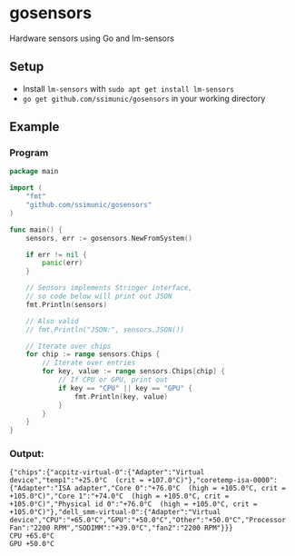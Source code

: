 # gosensors

Hardware sensors using Go and lm-sensors

## Setup
* Install `lm-sensors` with `sudo apt get install lm-sensors`
* `go get github.com/ssimunic/gosensors` in your working directory

## Example

### Program

```go
package main

import (
	"fmt"
	"github.com/ssimunic/gosensors"
)

func main() {
	sensors, err := gosensors.NewFromSystem()

	if err != nil {
		panic(err)
	}

	// Sensors implements Stringer interface,
	// so code below will print out JSON
	fmt.Println(sensors)

	// Also valid
	// fmt.Println("JSON:", sensors.JSON())

	// Iterate over chips
	for chip := range sensors.Chips {
		// Iterate over entries
		for key, value := range sensors.Chips[chip] {
			// If CPU or GPU, print out
			if key == "CPU" || key == "GPU" {
				fmt.Println(key, value)
			}
		}
	}
}
```

### Output:
```
{"chips":{"acpitz-virtual-0":{"Adapter":"Virtual device","temp1":"+25.0°C  (crit = +107.0°C)"},"coretemp-isa-0000":{"Adapter":"ISA adapter","Core 0":"+76.0°C  (high = +105.0°C, crit = +105.0°C)","Core 1":"+74.0°C  (high = +105.0°C, crit = +105.0°C)","Physical id 0":"+76.0°C  (high = +105.0°C, crit = +105.0°C)"},"dell_smm-virtual-0":{"Adapter":"Virtual device","CPU":"+65.0°C","GPU":"+50.0°C","Other":"+50.0°C","Processor Fan":"2200 RPM","SODIMM":"+39.0°C","fan2":"2200 RPM"}}}
CPU +65.0°C
GPU +50.0°C
```
